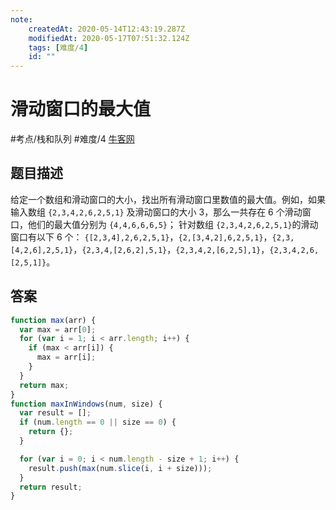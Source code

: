 ```yaml
---
note:
    createdAt: 2020-05-14T12:43:19.287Z
    modifiedAt: 2020-05-17T07:51:32.124Z
    tags: [难度/4]
    id: ""
---
```

# 滑动窗口的最大值
#考点/栈和队列 #难度/4  [牛客网](https://www.nowcoder.com/practice/1624bc35a45c42c0bc17d17fa0cba788?tpId=13&tqId=11217&tPage=3&rp=3&ru=/ta/coding-interviews&qru=/ta/coding-interviews/question-ranking)
<!-- @crossnote.comment "id":"28acfc79-590a-406d-9cd5-c4469a40e2b1" -->  
## 题目描述
给定一个数组和滑动窗口的大小，找出所有滑动窗口里数值的最大值。例如，如果输入数组 `{2,3,4,2,6,2,5,1}` 及滑动窗口的大小 3，那么一共存在 6 个滑动窗口，他们的最大值分别为 `{4,4,6,6,6,5}`； 针对数组 `{2,3,4,2,6,2,5,1}`的滑动窗口有以下 6 个： `{[2,3,4],2,6,2,5,1}`，`{2,[3,4,2],6,2,5,1}`，`{2,3,[4,2,6],2,5,1}`，`{2,3,4,[2,6,2],5,1}`，`{2,3,4,2,[6,2,5],1}`，`{2,3,4,2,6,[2,5,1]}`。

## 答案

```javascript
function max(arr) {
  var max = arr[0];
  for (var i = 1; i < arr.length; i++) {
    if (max < arr[i]) {
      max = arr[i];
    }
  }
  return max;
}
function maxInWindows(num, size) {
  var result = [];
  if (num.length == 0 || size == 0) {
    return {};
  }

  for (var i = 0; i < num.length - size + 1; i++) {
    result.push(max(num.slice(i, i + size)));
  }
  return result;
}
```